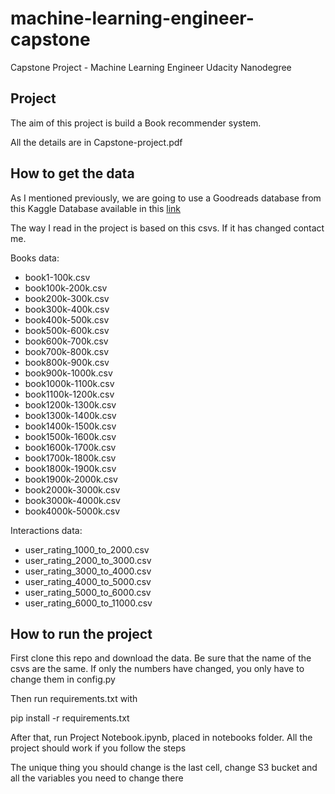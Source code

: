 # machine-learning-engineer-capstone
Capstone Project - Machine Learning Engineer Udacity Nanodegree

## Project

The aim of this project is build a Book recommender system.

All the details are in Capstone-project.pdf

## How to get the data

As I mentioned previously, we are going to use a Goodreads database from this Kaggle Database available in this 
<a href='https://www.kaggle.com/bahramjannesarr/goodreads-book-datasets-10m'>link</a>

The way I read in the project is based on this csvs. If it has changed contact me. <br>

Books data:

* book1-100k.csv
* book100k-200k.csv
* book200k-300k.csv
* book300k-400k.csv
* book400k-500k.csv
* book500k-600k.csv
* book600k-700k.csv
* book700k-800k.csv
* book800k-900k.csv
* book900k-1000k.csv
* book1000k-1100k.csv
* book1100k-1200k.csv
* book1200k-1300k.csv
* book1300k-1400k.csv
* book1400k-1500k.csv
* book1500k-1600k.csv
* book1600k-1700k.csv
* book1700k-1800k.csv
* book1800k-1900k.csv
* book1900k-2000k.csv
* book2000k-3000k.csv
* book3000k-4000k.csv
* book4000k-5000k.csv

Interactions data:

* user_rating_1000_to_2000.csv
* user_rating_2000_to_3000.csv
* user_rating_3000_to_4000.csv
* user_rating_4000_to_5000.csv
* user_rating_5000_to_6000.csv
* user_rating_6000_to_11000.csv

## How to run the project

First clone this repo and download the data. Be sure that the name of the csvs are the same. 
If only the numbers have changed, you only have to change them in config.py

Then run requirements.txt with 

pip install -r requirements.txt

After that, run Project Notebook.ipynb, placed in notebooks folder. All the project should work if you follow the steps

The unique thing you should change is the last cell, change S3 bucket and all the variables you need to change there 